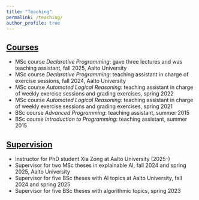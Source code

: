 ```yaml
---
title: "Teaching"
permalink: /teaching/
author_profile: true
---
```


## <u>Courses</u>
- MSc course _Declarative Programming_: gave three lectures and was teaching assistant, fall 2025, Aalto University
- MSc course _Declarative Programming_: teaching assistant in charge of exercise sessions, fall 2024, Aalto University
- MSc course _Automated Logical Reasoning_: teaching assistant in charge of weekly exercise sessions and grading exercises, spring 2022
- MSc course _Automated Logical Reasoning_: teaching assistant in charge of weekly exercise sessions and grading exercises, spring 2021
- BSc course _Advanced Programming_: teaching assistant, summer 2015
- BSc course _Introduction to Programming_: teaching assistant, summer 2015

## <u>Supervision</u>
- Instructor for PhD student Xia Zong at Aalto University (2025-)
- Supervisor for two MSc theses in explainable AI, fall 2024 and spring 2025, Aalto University
- Supervisor for five BSc theses with AI topics at Aalto University, fall 2024 and spring 2025
- Supervisor for five BSc theses with algorithmic topics, spring 2023
